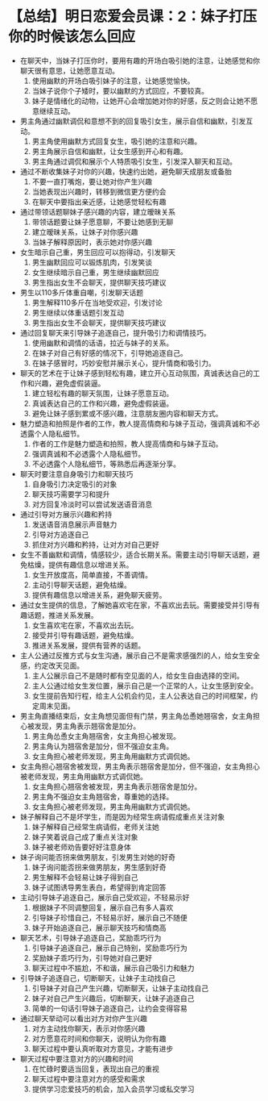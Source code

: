 # 【总结】明日恋爱会员课：2：妹子打压你的时候该怎么回应

-   在聊天中，当妹子打压你时，要用有趣的开场白吸引她的注意，让她感觉和你聊天很有意思，让她愿意互动。
    1.  使用幽默的开场白吸引妹子的注意，让她感觉愉快。
    2.  当妹子说你个子矮时，要以幽默的方式回应，不要较真。
    3.  妹子是情绪化的动物，让她开心会增加她对你的好感，反之则会让她不愿意继续互动。
-   男主角通过幽默调侃和意想不到的回复吸引女生，展示自信和幽默，引发互动。
    1.  男主角使用幽默方式回复女生，吸引她的注意和兴趣。
    2.  男主角展示自信和幽默，让女生感到开心和有趣。
    3.  男主角通过调侃和展示个人特质吸引女生，引发深入聊天和互动。
-   通过不断收集妹子对你的兴趣，快速约出她，避免聊天成朋友或备胎
    1.  不要一直打嘴炮，要让她对你产生兴趣
    2.  当她表现出兴趣时，转移到微信更方便约会
    3.  在聊天中要指出亲近感，让她感觉轻松有趣
-   通过带领话题聊妹子感兴趣的内容，建立暧昧关系
    1.  带领话题要让妹子愿意聊，不要让她感到无聊
    2.  建立暧昧关系，让妹子对你感兴趣
    3.  当妹子解释原因时，表示她对你感兴趣
-   女生暗示自己重，男生回应可以抱得动，引发聊天
    1.  男生幽默回应可以锻炼肌肉，引发笑谈
    2.  女生继续暗示自己重，男生继续幽默回应
    3.  男生指出女生不会聊天，提供聊天技巧建议
-   男生以110多斤体重自嘲，引发聊天话题
    1.  男生解释110多斤在当地受欢迎，引发讨论
    2.  男生继续以体重话题引发互动
    3.  男生指出女生不会聊天，提供聊天技巧建议
-   通过回复聊天来引导妹子追逐自己，提升吸引力和调情技巧。
    1.  使用幽默和调情的话语，拉近与妹子的关系。
    2.  在妹子对自己有好感的情况下，引导她追逐自己。
    3.  在妹子感冒时，巧妙安慰并展示关心，提升情商和吸引力。
-   聊天的艺术在于让妹子感到轻松有趣，建立开心互动氛围，真诚表达自己的工作和兴趣，避免虚假装逼。
    1.  建立轻松有趣的聊天氛围，让妹子愿意互动。
    2.  真诚表达自己的工作和兴趣，避免虚假装逼。
    3.  避免让妹子感到累或不感兴趣，注意朋友圈内容和聊天方式。
-   魅力塑造和拍照是作者的工作，教人提高情商和与妹子互动，强调真诚和不必透露个人隐私细节。
    1.  作者的工作是魅力塑造和拍照，教人提高情商和与妹子互动。
    2.  强调真诚和不必透露个人隐私细节。
    3.  不必透露个人隐私细节，等熟悉后再逐渐分享。
-   聊天时要注意自身吸引力和聊天技巧
    1.  自身吸引力决定吸引的对象
    2.  聊天技巧需要学习和提升
    3.  对方回复冷淡时可以尝试发送语音消息
-   通过引导对方展示兴趣和矜持
    1.  发送语音消息展示声音魅力
    2.  引导对方追逐自己
    3.  抓住对方兴趣和矜持，让对方对自己更好
-   女生不善幽默和调情，情感较少，适合长期关系。需要主动引导聊天话题，避免枯燥，提供有趣信息以增进关系。
    1.  女生开放度高，简单直接，不善调情。
    2.  主动引导聊天话题，避免枯燥。
    3.  提供有趣信息以增进关系，避免聊天疲劳。
-   通过女生提供的信息，了解她喜欢宅在家，不喜欢出去玩。需要接受并引导有趣话题，推进关系发展。
    1.  女生喜欢宅在家，不喜欢出去玩。
    2.  接受并引导有趣话题，避免枯燥。
    3.  推进关系发展，提供有营养的话题。
-   主人公通过反推方式与女生沟通，展示自己不是需求感强烈的人，给女生安全感，约定改天见面。
    1.  主人公展示自己不是随时都有空见面的人，给女生自由选择的空间。
    2.  主人公通过给女生发位置，展示自己是一个正常的人，让女生感到安全。
    3.  女生提前告知行程，给主人公机会约见，主人公表达自己的时间框架，约定周末见面。
-   男主角直播结束后，女主角想见面但有门禁，男主角怂恿她翘宿舍，女主角担心被发现，男主角表示翘宿舍是加分。
    1.  男主角怂恿女主角翘宿舍，女主角担心被发现。
    2.  男主角认为翘宿舍是加分，但不强迫女主角。
    3.  女主角担心被老师发现，男主角用幽默方式调侃她。
-   女主角担心翘宿舍被发现，男主角表示翘宿舍是加分，但不强迫，女主角担心被老师发现，男主角用幽默方式调侃她。
    1.  女主角担心翘宿舍被发现，男主角表示翘宿舍是加分。
    2.  男主角不强迫女主角翘宿舍，尊重她的选择。
    3.  女主角担心被老师发现，男主角用幽默方式调侃她。
-   妹子解释自己不是坏学生，而是因为经常生病请假成重点关注对象
    1.  妹子解释自己经常生病请假，老师关注她
    2.  妹子笑着说自己成了重点关注对象
    3.  妹子被老师劝告要好好注意身体
-   妹子询问能否拐来做男朋友，引发男生对她的好奇
    1.  妹子询问能否拐来做男朋友，男生感到好奇
    2.  男生解释不会轻易让妹子得到自己
    3.  妹子试图诱导男生表白，希望得到肯定回答
-   主动引导妹子追逐自己，展示自己受欢迎，不轻易示好
    1.  根据妹子不同调整回复，展示自己有多人喜欢
    2.  引导妹子珍惜自己，不轻易示好，展示自己不随便
    3.  妹子开始追逐自己，展示聊天技巧和情商高
-   聊天艺术，引导妹子追逐自己，奖励乖巧行为
    1.  引导妹子追逐自己，展示自己特别，奖励乖巧行为
    2.  奖励妹子乖巧行为，引导她对自己更好
    3.  聊天过程中不尴尬，不和谐，展示自己吸引力和魅力
-   引导妹子追逐自己，切断聊天，让妹子主动找自己
    1.  引导妹子对自己产生兴趣，切断聊天，让妹子主动找自己
    2.  妹子对自己产生兴趣后，切断聊天，让妹子追逐自己
    3.  简单的一句话引导妹子追逐自己，让约会变得容易
-   通过聊天举动可以看出对方对你产生兴趣
    1.  对方主动找你聊天，表示对你感兴趣
    2.  对方愿意花时间和你聊天，说明认为你有趣
    3.  聊天过程中要认真听取对方意见，才能有进步
-   聊天过程中要注意对方的兴趣和时间
    1.  在忙碌时要适当回复，表现出自己的重视
    2.  聊天过程中要注意对方的感受和需求
    3.  提供学习恋爱技巧的机会，加入会员学习或私交学习